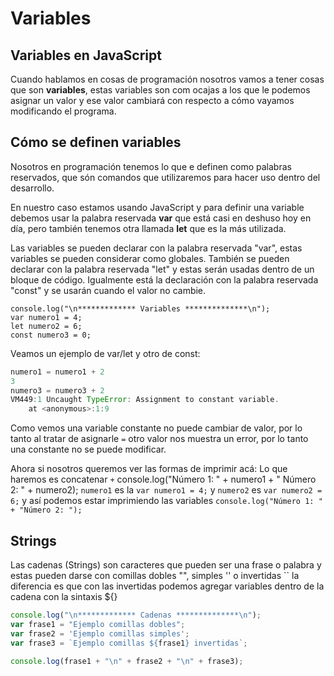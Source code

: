 # Variables

## **Variables en JavaScript**

Cuando hablamos en cosas de programación nosotros vamos a tener cosas que son **variables**, estas variables son com ocajas a los que le podemos asignar un valor y ese valor cambiará con respecto a cómo vayamos modificando el programa.

## Cómo se definen variables

Nosotros en programación tenemos lo que e definen como palabras reservados, que són comandos que utilizaremos para hacer uso dentro del desarrollo.

En nuestro caso estamos usando JavaScript y para definir una variable debemos usar la palabra reservada **var** que está casi en deshuso hoy en día, pero también tenemos otra llamada **let** que es la más utilizada.

Las variables se pueden declarar con la palabra reservada "var", estas variables se pueden considerar como globales.
También se pueden declarar con la palabra reservada "let" y estas serán usadas dentro de un bloque de código.
Igualmente está la declaración con la palabra reservada "const" y se usarán cuando el valor no cambie.

~~~JS
console.log("\n************* Variables **************\n");
var numero1 = 4;
let numero2 = 6;
const numero3 = 0;
~~~

Veamos un ejemplo de var/let y otro de const:

~~~js
numero1 = numero1 + 2
3
numero3 = numero3 + 2
VM449:1 Uncaught TypeError: Assignment to constant variable.
    at <anonymous>:1:9
~~~
Como vemos una variable constante no puede cambiar de valor, por lo tanto al tratar de asignarle `=` otro valor nos muestra un error, por lo tanto una constante no se puede modificar.

Ahora si nosotros queremos ver las formas de imprimir acá:
Lo que haremos es concatenar `+`
    console.log("Número 1: " + numero1 + " Número 2: " + numero2);
`numero1` es la `var numero1 = 4;` y `numero2` es `var numero2 = 6;` y así podemos estar imprimiendo las variables `console.log("Número 1: " + "Número 2: ");`

## Strings
Las cadenas (Strings) son caracteres que pueden ser una frase o palabra y estas pueden darse con comillas dobles "", simples '' o invertidas ``
la diferencia es que con las invertidas podemos agregar variables dentro de la cadena con la sintaxis ${}

~~~js
console.log("\n************* Cadenas **************\n");
var frase1 = "Ejemplo comillas dobles";
var frase2 = 'Ejemplo comillas simples';
var frase3 = `Ejemplo comillas ${frase1} invertidas`;

console.log(frase1 + "\n" + frase2 + "\n" + frase3);
~~~

